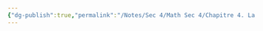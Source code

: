 ```yaml
---
{"dg-publish":true,"permalink":"/Notes/Sec 4/Math Sec 4/Chapitre 4. La fonction quadratique/4.1 La fonction quadratique/"}
---
```



